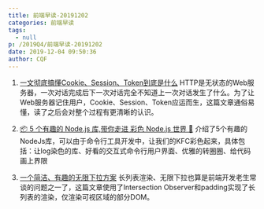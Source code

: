 ```yaml
---
title: 前端早读-20191202
categories: 前端早读
tags:
  - null
p: /2019Q4/前端早读-20191202
date: 2019-12-04 09:50:36
author: CQF
---
```

1. [一文彻底搞懂Cookie、Session、Token到底是什么](https://juejin.im/post/5de4c3c76fb9a071b86cc482)
HTTP是无状态的Web服务器，一次对话完成后下一次对话完全不知道上一次对话发生了什么。为了让Web服务器记住用户，Cookie、Session、Token应运而生，这篇文章通俗易懂，读了之后会对整个过程有更清晰的认识。

2. [📦 5 个有趣的 Node.js 库,带你走进 彩色 Node.js 世界 🎉](https://juejin.im/post/5de4b6caf265da05fc66d9af)
介绍了5个有趣的NodeJs库，可以由于命令行工具开发中，让我们的KFC彩色起来，具体包括：让log染色的库、好看的交互式命令行用户界面、优雅的转圈圈、给代码画上界限

3. [一个简洁、有趣的无限下拉方案](https://juejin.im/post/5de5baf2518825235b095cbe)
长列表渲染、无限下拉也算是前端开发老生常谈的问题之一了，这篇文章使用了Intersection Observer和padding实现了长列表的渲染，仅渲染可视区域的部分DOM。